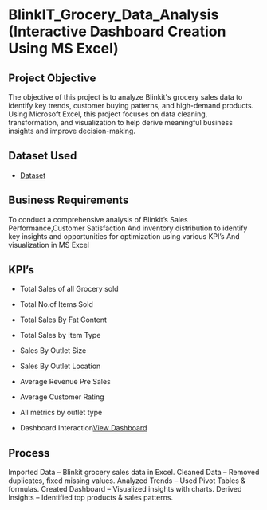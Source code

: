 # BlinkIT_Grocery_Data_Analysis (Interactive Dashboard Creation Using MS Excel)

## Project Objective
The objective of this project is to analyze Blinkit's grocery sales data to identify key trends, customer buying patterns, and high-demand products. Using Microsoft Excel, this project focuses on data cleaning, transformation, and visualization to help derive meaningful business insights and improve decision-making.

## Dataset Used 
- <a href="https://github.com/Rakshith2552/Data_Analysis_Dashboard/blob/main/BlinkIt_project.xlsx">Dataset</a>

## Business Requirements
To conduct a comprehensive analysis of Blinkit’s Sales Performance,Customer Satisfaction
And inventory distribution to identify key insights and opportunities for optimization using various KPI’s 
And visualization in MS Excel 

## KPI’s
- Total Sales of all Grocery sold 
- Total No.of Items Sold 
- Total Sales By Fat Content
- Total Sales by Item Type
- Sales By Outlet Size
- Sales By Outlet Location
- Average Revenue Pre Sales
- Average Customer Rating
- All metrics by outlet type

- Dashboard Interaction<a href="https://github.com/Rakshith2552/Data_Analysis_Dashboard/blob/main/Blinkit_DashBoard.png">View Dashboard</a>

## Process
Imported Data – Blinkit grocery sales data in Excel.
Cleaned Data – Removed duplicates, fixed missing values.
Analyzed Trends – Used Pivot Tables & formulas.
Created Dashboard – Visualized insights with charts.
Derived Insights – Identified top products & sales patterns.
